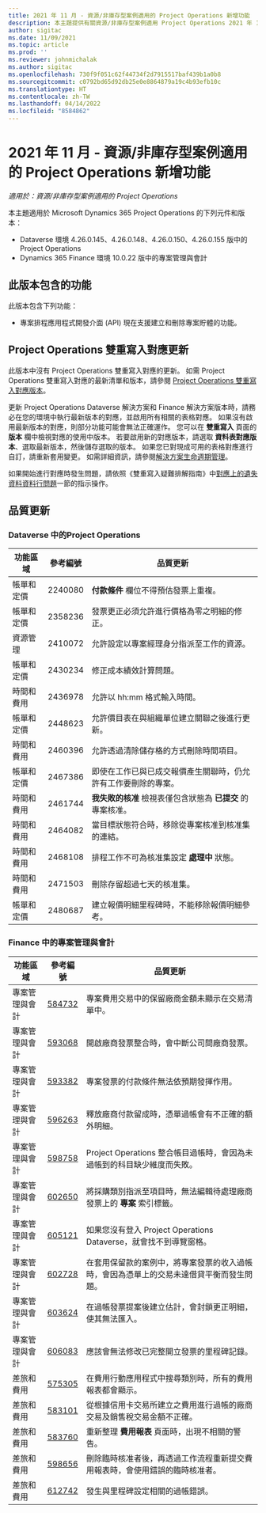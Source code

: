 ```yaml
---
title: 2021 年 11 月 - 資源/非庫存型案例適用的 Project Operations 新增功能
description: 本主題提供有關資源/非庫存型案例適用 Project Operations 2021 年 11 月發行版本中所提供之品質更新的資訊。
author: sigitac
ms.date: 11/09/2021
ms.topic: article
ms.prod: ''
ms.reviewer: johnmichalak
ms.author: sigitac
ms.openlocfilehash: 730f9f051c62f44734f2d7915517baf439b1a0b8
ms.sourcegitcommit: c0792bd65d92db25e0e8864879a19c4b93efb10c
ms.translationtype: HT
ms.contentlocale: zh-TW
ms.lasthandoff: 04/14/2022
ms.locfileid: "8584862"
---
```

# <a name="whats-new-november-2021---project-operations-for-resourcenon-stocked-based-scenarios"></a>2021 年 11 月 - 資源/非庫存型案例適用的 Project Operations 新增功能

*適用於：資源/非庫存型案例適用的 Project Operations*

本主題適用於 Microsoft Dynamics 365 Project Operations 的下列元件和版本：

- Dataverse 環境 4.26.0.145、4.26.0.148、4.26.0.150、4.26.0.155 版中的 Project Operations
- Dynamics 365 Finance 環境 10.0.22 版中的專案管理與會計

## <a name="features-included-in-this-release"></a>此版本包含的功能

此版本包含下列功能：

- 專案排程應用程式開發介面 (API) 現在支援建立和刪除專案貯體的功能。

## <a name="project-operations-dual-write-maps-updates"></a>Project Operations 雙重寫入對應更新

此版本中沒有 Project Operations 雙重寫入對應的更新。 如需 Project Operations 雙重寫入對應的最新清單和版本，請參閱 [Project Operations 雙重寫入對應版本](/dynamics365/project-operations/environment/resource-dual-write-maps)。

更新 Project Operations Dataverse 解決方案和 Finance 解決方案版本時，請務必在您的環境中執行最新版本的對應，並啟用所有相關的表格對應。 如果沒有啟用最新版本的對應，則部分功能可能會無法正確運作。 您可以在 **雙重寫入** 頁面的 **版本** 欄中檢視對應的使用中版本。 若要啟用新的對應版本，請選取 **資料表對應版本**、選取最新版本，然後儲存選取的版本。 如果您已對現成可用的表格對應進行自訂，請重新套用變更。 如需詳細資訊，請參閱[解決方案生命週期管理](/dynamics365/fin-ops-core/dev-itpro/data-entities/dual-write/app-lifecycle-management)。

如果開始進行對應時發生問題，請依照《雙重寫入疑難排解指南》中[對應上的遺失資料資料行問題](/dynamics365/fin-ops-core/dev-itpro/data-entities/dual-write/dual-write-troubleshooting-finops-upgrades#missing-table-columns-issue-on-maps)一節的指示操作。

## <a name="quality-updates"></a>品質更新

### <a name="project-operations-in-dataverse"></a>Dataverse 中的Project Operations

| 功能區域 | 參考編號 | 品質更新 |
| --- | --- | --- |
| 帳單和定價 | 2240080 | **付款條件** 欄位不得預估發票上重複。 |
| 帳單和定價 | 2358236 | 發票更正必須允許進行價格為零之明細的修正。 |
| 資源管理 | 2410072 | 允許設定以專案經理身分指派至工作的資源。 |
| 帳單和定價 | 2430234 | 修正成本績效計算問題。 |
| 時間和費用 | 2436978 | 允許以 hh:mm 格式輸入時間。 |
| 帳單和定價 | 2448623 | 允許價目表在與組織單位建立關聯之後進行更新。 |
| 時間和費用 | 2460396 | 允許透過清除儲存格的方式刪除時間項目。 |
| 帳單和定價 | 2467386 | 即使在工作已與已成交報價產生關聯時，仍允許有工作要刪除的專案。 |
| 時間和費用 | 2461744 | **我失敗的核准** 檢視表僅包含狀態為 **已提交** 的專案核准。 |
| 時間和費用 | 2464082 | 當目標狀態符合時，移除從專案核准到核准集的連結。 |
| 時間和費用 | 2468108 | 排程工作不可為核准集設定 **處理中** 狀態。 |
| 時間和費用 | 2471503 | 刪除存留超過七天的核准集。 |
| 帳單和定價 | 2480687 | 建立報價明細里程碑時，不能移除報價明細參考。 |

### <a name="project-management-and-accounting-in-finance"></a>Finance 中的專案管理與會計

| 功能區域 | 參考編號 | 品質更新 |
| --- | --- | --- |
| 專案管理與會計 | [584732](https://fix.lcs.dynamics.com/Issue/Details/?bugId=584732) | 專案費用交易中的保留廠商金額未顯示在交易清單中。 |
| 專案管理與會計 | [593068](https://fix.lcs.dynamics.com/Issue/Details/?bugId=593068) | 開啟廠商發票整合時，會中斷公司間廠商發票。 |
| 專案管理與會計 | [593382](https://fix.lcs.dynamics.com/Issue/Details/?bugId=593382) | 專案發票的付款條件無法依預期發揮作用。 |
| 專案管理與會計 | [596263](https://fix.lcs.dynamics.com/Issue/Details/?bugId=596263) | 釋放廠商付款留成時，憑單過帳會有不正確的額外明細。 |
| 專案管理與會計 | [598758](https://fix.lcs.dynamics.com/Issue/Details/?bugId=598758) | Project Operations 整合帳目過帳時，會因為未過帳到的科目缺少維度而失敗。 |
| 專案管理與會計 | [602650](https://fix.lcs.dynamics.com/Issue/Details/?bugId=602650) | 將採購類別指派至項目時，無法編輯待處理廠商發票上的 **專案** 索引標籤。 |
| 專案管理與會計 | [605121](https://fix.lcs.dynamics.com/Issue/Details/?bugId=605121) | 如果您沒有登入 Project Operations Dataverse，就會找不到導覽窗格。 |
| 專案管理與會計 | [602728](https://fix.lcs.dynamics.com/Issue/Details/?bugId=602728) | 在套用保留款的案例中，將專案發票的收入過帳時，會因為憑單上的交易未達借貸平衡而發生問題。 |
| 專案管理與會計 | [603624](https://fix.lcs.dynamics.com/Issue/Details/?bugId=603624) | 在過帳發票提案後建立估計，會封鎖更正明細，使其無法匯入。 |
| 專案管理與會計 | [606083](https://fix.lcs.dynamics.com/Issue/Details/?bugId=606083) | 應該會無法修改已完整開立發票的里程碑記錄。 |
| 差旅和費用 | [575305](https://fix.lcs.dynamics.com/Issue/Details/?bugId=575305) | 在費用行動應用程式中搜尋類別時，所有的費用報表都會顯示。 |
| 差旅和費用 | [583101](https://fix.lcs.dynamics.com/Issue/Details/?bugId=583101) | 從根據信用卡交易所建立之費用進行過帳的廠商交易及銷售稅交易金額不正確。 |
| 差旅和費用 | [583760](https://fix.lcs.dynamics.com/Issue/Details/?bugId=583760) | 重新整理 **費用報表** 頁面時，出現不相關的警告。 |
| 差旅和費用 | [598656](https://fix.lcs.dynamics.com/Issue/Details/?bugId=598656) | 刪除臨時核准者後，再透過工作流程重新提交費用報表時，會使用錯誤的臨時核准者。 |
| 差旅和費用 | [612742](https://fix.lcs.dynamics.com/Issue/Details/?bugId=612742) | 發生與里程碑設定相關的過帳錯誤。 |
